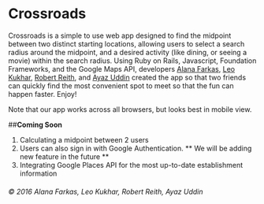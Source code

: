 # Crossroads 

Crossroads is a simple to use web app designed to find the midpoint between two distinct starting locations, allowing users to select a search radius around the midpoint, and a desired activity (like dining, or seeing a movie) within the search radius. Using Ruby on Rails, Javascript, Foundation Frameworks, and the Google Maps API, developers [Alana Farkas](https://github.com/AlanaFarkas), [Leo Kukhar](https://github.com/leokukhar), [Robert Reith](https://github.com/robertreith), and [Ayaz Uddin](https://github.com/Ayaz2589) created the app so that two friends can quickly find the most convenient spot to meet so that the fun can happen faster. Enjoy!

Note that our app works across all browsers, but looks best in mobile view.

##**Coming Soon**
1. Calculating a midpoint between 2 users
2. Users can also sign in with Google Authentication. ** We will be adding new feature in the future **
3. Integrating Google Places API for the most up-to-date establishment information 

###### &copy; 2016 Alana Farkas, Leo Kukhar, Robert Reith, Ayaz Uddin
